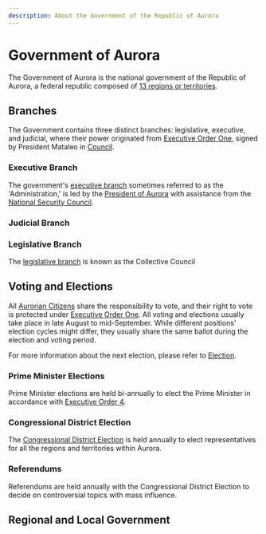 ```yaml
---
description: About the Government of the Republic of Aurora
---
```


# Government of Aurora

The Government of Aurora is the national government of the Republic of Aurora, a federal republic composed of [13 regions or territories](../../experience/getting-started/regions-and-territories.md).

## Branches

The Government contains three distinct branches: legislative, executive, and judicial, where their power originated from [Executive Order One](../../law/legal-system-of-aurora/executive-order/), signed by President Mataleo in [Council](executive-branch/national-security-council.md).

### Executive Branch

The government's [executive branch](executive-branch/) sometimes referred to as the 'Administration,' is led by the [President of Aurora](executive-branch/president-of-aurora.md) with assistance from the [National Security Council](executive-branch/national-security-council.md).

### Judicial Branch

### Legislative Branch

The [legislative branch](legislative-branch/) is known as the Collective Council

## Voting and Elections

All [Aurorian Citizens](../../experience/getting-started/citizenship.md) share the responsibility to vote, and their right to vote is protected under [Executive Order One](../../law/legal-system-of-aurora/executive-order/executive-order-1.md). All voting and elections usually take place in late August to mid-September. While different positions' election cycles might differ, they usually share the same ballot during the election and voting period.

For more information about the next election, please refer to [Election](legislative-branch/election.md).

### Prime Minister Elections

Prime Minister elections are held bi-annually to elect the Prime Minister in accordance with [Executive Order 4](../../law/legal-system-of-aurora/executive-order/executive-order-4.md#section-2-prime-minister).

### Congressional District Election

The [Congressional District Election](legislative-branch/election.md) is held annually to elect representatives for all the regions and territories within Aurora.

### Referendums

Referendums are held annually with the Congressional District Election to decide on controversial topics with mass influence.

## Regional and Local Government&#x20;

